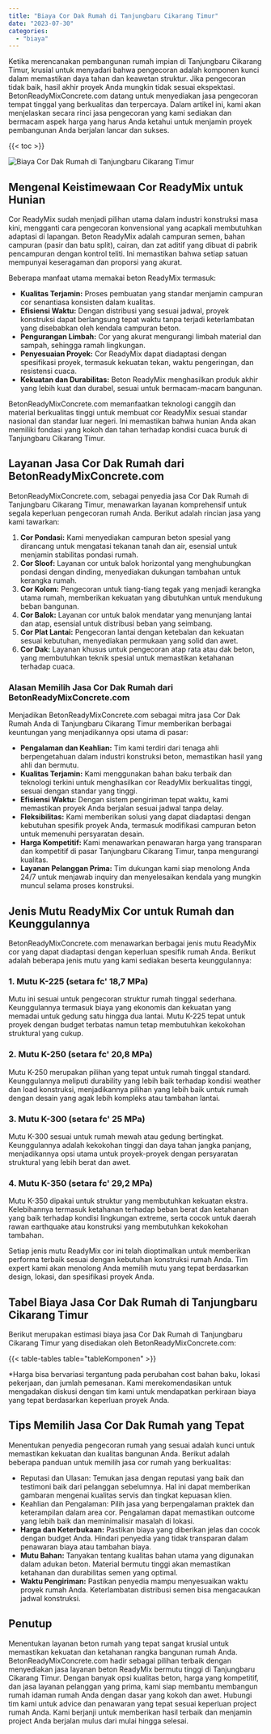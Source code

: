 ```yaml
---
title: "Biaya Cor Dak Rumah di Tanjungbaru Cikarang Timur"
date: "2023-07-30"
categories: 
  - "biaya"
---
```


Ketika merencanakan pembangunan rumah impian di Tanjungbaru Cikarang Timur, krusial untuk menyadari bahwa pengecoran adalah komponen kunci dalam memastikan daya tahan dan keawetan struktur. Jika pengecoran tidak baik, hasil akhir proyek Anda mungkin tidak sesuai ekspektasi. BetonReadyMixConcrete.com datang untuk menyediakan jasa pengecoran tempat tinggal yang berkualitas dan terpercaya. Dalam artikel ini, kami akan menjelaskan secara rinci jasa pengecoran yang kami sediakan dan bermacam aspek harga yang harus Anda ketahui untuk menjamin proyek pembangunan Anda berjalan lancar dan sukses.

{{< toc >}}

![Biaya Cor Dak Rumah di Tanjungbaru Cikarang Timur](https://betoncor8.github.io/cor/harga-beton-readymix-concrete%20(29).png)

## Mengenal Keistimewaan Cor ReadyMix untuk Hunian

Cor ReadyMix sudah menjadi pilihan utama dalam industri konstruksi masa kini, mengganti cara pengecoran konvensional yang acapkali membutuhkan adaptasi di lapangan. Beton ReadyMix adalah campuran semen, bahan campuran (pasir dan batu split), cairan, dan zat aditif yang dibuat di pabrik pencampuran dengan kontrol teliti. Ini memastikan bahwa setiap satuan mempunyai keseragaman dan proporsi yang akurat.

Beberapa manfaat utama memakai beton ReadyMix termasuk:

- **Kualitas Terjamin:** Proses pembuatan yang standar menjamin campuran cor senantiasa konsisten dalam kualitas.
- **Efisiensi Waktu:** Dengan distribusi yang sesuai jadwal, proyek konstruksi dapat berlangsung tepat waktu tanpa terjadi keterlambatan yang disebabkan oleh kendala campuran beton.
- **Pengurangan Limbah:** Cor yang akurat mengurangi limbah material dan sampah, sehingga ramah lingkungan.
- **Penyesuaian Proyek:** Cor ReadyMix dapat diadaptasi dengan spesifikasi proyek, termasuk kekuatan tekan, waktu pengeringan, dan resistensi cuaca.
- **Kekuatan dan Durabilitas:** Beton ReadyMix menghasilkan produk akhir yang lebih kuat dan durabel, sesuai untuk bermacam-macam bangunan.

BetonReadyMixConcrete.com memanfaatkan teknologi canggih dan material berkualitas tinggi untuk membuat cor ReadyMix sesuai standar nasional dan standar luar negeri. Ini memastikan bahwa hunian Anda akan memiliki fondasi yang kokoh dan tahan terhadap kondisi cuaca buruk di Tanjungbaru Cikarang Timur.

## Layanan Jasa Cor Dak Rumah dari BetonReadyMixConcrete.com

BetonReadyMixConcrete.com, sebagai penyedia jasa Cor Dak Rumah di Tanjungbaru Cikarang Timur, menawarkan layanan komprehensif untuk segala keperluan pengecoran rumah Anda. Berikut adalah rincian jasa yang kami tawarkan:

1. **Cor Pondasi:** Kami menyediakan campuran beton spesial yang dirancang untuk mengatasi tekanan tanah dan air, esensial untuk menjamin stabilitas pondasi rumah.
2. **Cor Sloof:** Layanan cor untuk balok horizontal yang menghubungkan pondasi dengan dinding, menyediakan dukungan tambahan untuk kerangka rumah.
3. **Cor Kolom:** Pengecoran untuk tiang-tiang tegak yang menjadi kerangka utama rumah, memberikan kekuatan yang dibutuhkan untuk mendukung beban bangunan.
4. **Cor Balok:** Layanan cor untuk balok mendatar yang menunjang lantai dan atap, esensial untuk distribusi beban yang seimbang.
5. **Cor Plat Lantai:** Pengecoran lantai dengan ketebalan dan kekuatan sesuai kebutuhan, menyediakan permukaan yang solid dan awet.
6. **Cor Dak:** Layanan khusus untuk pengecoran atap rata atau dak beton, yang membutuhkan teknik spesial untuk memastikan ketahanan terhadap cuaca.

### Alasan Memilih Jasa Cor Dak Rumah dari BetonReadyMixConcrete.com

Menjadikan BetonReadyMixConcrete.com sebagai mitra jasa Cor Dak Rumah Anda di Tanjungbaru Cikarang Timur memberikan berbagai keuntungan yang menjadikannya opsi utama di pasar:

- **Pengalaman dan Keahlian:** Tim kami terdiri dari tenaga ahli berpengetahuan dalam industri konstruksi beton, memastikan hasil yang ahli dan bermutu.
- **Kualitas Terjamin:** Kami menggunakan bahan baku terbaik dan teknologi terkini untuk menghasilkan cor ReadyMix berkualitas tinggi, sesuai dengan standar yang tinggi.
- **Efisiensi Waktu:** Dengan sistem pengiriman tepat waktu, kami memastikan proyek Anda berjalan sesuai jadwal tanpa delay.
- **Fleksibilitas:** Kami memberikan solusi yang dapat diadaptasi dengan kebutuhan spesifik proyek Anda, termasuk modifikasi campuran beton untuk memenuhi persyaratan desain.
- **Harga Kompetitif:** Kami menawarkan penawaran harga yang transparan dan kompetitif di pasar Tanjungbaru Cikarang Timur, tanpa mengurangi kualitas.
- **Layanan Pelanggan Prima:** Tim dukungan kami siap menolong Anda 24/7 untuk menjawab inquiry dan menyelesaikan kendala yang mungkin muncul selama proses konstruksi.

## Jenis Mutu ReadyMix Cor untuk Rumah dan Keunggulannya

BetonReadyMixConcrete.com menawarkan berbagai jenis mutu ReadyMix cor yang dapat diadaptasi dengan keperluan spesifik rumah Anda. Berikut adalah beberapa jenis mutu yang kami sediakan beserta keunggulannya:

### 1\. Mutu K-225 (setara fc' 18,7 MPa)

Mutu ini sesuai untuk pengecoran struktur rumah tinggal sederhana. Keunggulannya termasuk biaya yang ekonomis dan kekuatan yang memadai untuk gedung satu hingga dua lantai. Mutu K-225 tepat untuk proyek dengan budget terbatas namun tetap membutuhkan kekokohan struktural yang cukup.

### 2\. Mutu K-250 (setara fc' 20,8 MPa)

Mutu K-250 merupakan pilihan yang tepat untuk rumah tinggal standard. Keunggulannya meliputi durability yang lebih baik terhadap kondisi weather dan load konstruksi, menjadikannya pilihan yang lebih baik untuk rumah dengan desain yang agak lebih kompleks atau tambahan lantai.

### 3\. Mutu K-300 (setara fc' 25 MPa)

Mutu K-300 sesuai untuk rumah mewah atau gedung bertingkat. Keunggulannya adalah kekokohan tinggi dan daya tahan jangka panjang, menjadikannya opsi utama untuk proyek-proyek dengan persyaratan struktural yang lebih berat dan awet.

### 4\. Mutu K-350 (setara fc' 29,2 MPa)

Mutu K-350 dipakai untuk struktur yang membutuhkan kekuatan ekstra. Kelebihannya termasuk ketahanan terhadap beban berat dan ketahanan yang baik terhadap kondisi lingkungan extreme, serta cocok untuk daerah rawan earthquake atau konstruksi yang membutuhkan kekokohan tambahan.

Setiap jenis mutu ReadyMix cor ini telah dioptimalkan untuk memberikan performa terbaik sesuai dengan kebutuhan konstruksi rumah Anda. Tim expert kami akan menolong Anda memilih mutu yang tepat berdasarkan design, lokasi, dan spesifikasi proyek Anda.

## Tabel Biaya Jasa Cor Dak Rumah di Tanjungbaru Cikarang Timur

Berikut merupakan estimasi biaya jasa Cor Dak Rumah di Tanjungbaru Cikarang Timur yang disediakan oleh BetonReadyMixConcrete.com:

{{< table-tables table="tableKomponen" >}}

\*Harga bisa bervariasi tergantung pada perubahan cost bahan baku, lokasi pekerjaan, dan jumlah pemesanan. Kami merekomendasikan untuk mengadakan diskusi dengan tim kami untuk mendapatkan perkiraan biaya yang tepat berdasarkan keperluan proyek Anda.

## Tips Memilih Jasa Cor Dak Rumah yang Tepat

Menentukan penyedia pengecoran rumah yang sesuai adalah kunci untuk memastikan kekuatan dan kualitas bangunan Anda. Berikut adalah beberapa panduan untuk memilih jasa cor rumah yang berkualitas:

- Reputasi dan Ulasan: Temukan jasa dengan reputasi yang baik dan testimoni baik dari pelanggan sebelumnya. Hal ini dapat memberikan gambaran mengenai kualitas servis dan tingkat kepuasan klien.
- Keahlian dan Pengalaman: Pilih jasa yang berpengalaman praktek dan keterampilan dalam area cor. Pengalaman dapat memastikan outcome yang lebih baik dan meminimalisir masalah di lokasi.
- **Harga dan Keterbukaan:** Pastikan biaya yang diberikan jelas dan cocok dengan budget Anda. Hindari penyedia yang tidak transparan dalam penawaran biaya atau tambahan biaya.
- **Mutu Bahan:** Tanyakan tentang kualitas bahan utama yang digunakan dalam adukan beton. Material bermutu tinggi akan memastikan ketahanan dan durabilitas semen yang optimal.
- **Waktu Pengiriman:** Pastikan penyedia mampu menyesuaikan waktu proyek rumah Anda. Keterlambatan distribusi semen bisa mengacaukan jadwal konstruksi.

## Penutup

Menentukan layanan beton rumah yang tepat sangat krusial untuk memastikan kekuatan dan ketahanan rangka bangunan rumah Anda. BetonReadyMixConcrete.com hadir sebagai pilihan terbaik dengan menyediakan jasa layanan beton ReadyMix bermutu tinggi di Tanjungbaru Cikarang Timur. Dengan banyak opsi kualitas beton, harga yang kompetitif, dan jasa layanan pelanggan yang prima, kami siap membantu membangun rumah idaman rumah Anda dengan dasar yang kokoh dan awet. Hubungi tim kami untuk advice dan penawaran yang tepat sesuai keperluan project rumah Anda. Kami berjanji untuk memberikan hasil terbaik dan menjamin project Anda berjalan mulus dari mulai hingga selesai.
